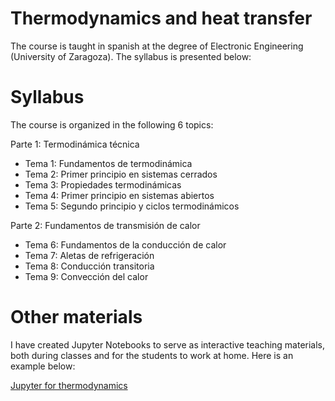 # Thermodynamics and heat transfer

The course is taught in spanish at the degree of Electronic Engineering (University of Zaragoza). The syllabus is presented below:

# Syllabus

The course is organized in the following 6 topics:

Parte 1: Termodinámica técnica
- Tema 1: Fundamentos de termodinámica
- Tema 2: Primer principio en sistemas cerrados
- Tema 3: Propiedades termodinámicas
- Tema 4: Primer principio en sistemas abiertos
- Tema 5: Segundo principio y ciclos termodinámicos

Parte 2: Fundamentos de transmisión de calor
- Tema 6: Fundamentos de la conducción de calor
- Tema 7: Aletas de refrigeración
- Tema 8: Conducción transitoria
- Tema 9: Convección del calor

# Other materials

I have created Jupyter Notebooks to serve as interactive teaching materials, both during classes and for the students to work at home. Here is an example below:

[Jupyter for thermodynamics](https://github.com/navasmontilla/site/blob/master/teaching/ejercicios_termo.ipynb)
